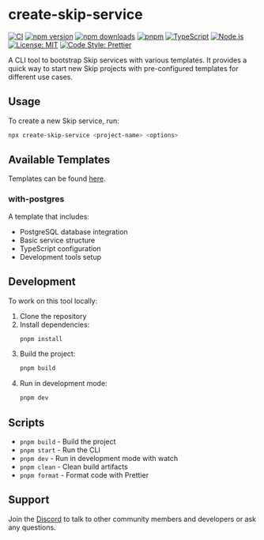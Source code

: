 # create-skip-service

[![CI](https://github.com/SkipLabs/create-skip-service/actions/workflows/ci.yml/badge.svg)](https://github.com/SkipLabs/create-skip-service/actions/workflows/ci.yml)
[![npm version](https://badge.fury.io/js/create-skip-service.svg)](https://badge.fury.io/js/create-skip-service)
[![npm downloads](https://img.shields.io/npm/dm/create-skip-service.svg)](https://www.npmjs.com/package/create-skip-service)
[![pnpm](https://img.shields.io/badge/maintained%20with-pnpm-cc00ff.svg)](https://pnpm.io/)
[![TypeScript](https://img.shields.io/badge/TypeScript-007ACC?logo=typescript&logoColor=white)](https://www.typescriptlang.org/)
[![Node.js](https://img.shields.io/badge/Node.js-18%2B-339933?logo=node.js&logoColor=white)](https://nodejs.org/)
[![License: MIT](https://img.shields.io/badge/License-MIT-yellow.svg)](https://opensource.org/licenses/MIT)
[![Code Style: Prettier](https://img.shields.io/badge/code_style-prettier-ff69b4.svg)](https://github.com/prettier/prettier)

A CLI tool to bootstrap Skip services with various templates. It provides a quick way to start new Skip projects with pre-configured templates for different use cases.

## Usage

To create a new Skip service, run:

```bash
npx create-skip-service <project-name> <options>
```

## Available Templates

Templates can be found [here](https://github.com/SkipLabs/create-skip-service/tree/main/templates).

### with-postgres

A template that includes:

- PostgreSQL database integration
- Basic service structure
- TypeScript configuration
- Development tools setup

## Development

To work on this tool locally:

1. Clone the repository
2. Install dependencies:
   ```bash
   pnpm install
   ```
3. Build the project:
   ```bash
   pnpm build
   ```
4. Run in development mode:
   ```bash
   pnpm dev
   ```

## Scripts

- `pnpm build` - Build the project
- `pnpm start` - Run the CLI
- `pnpm dev` - Run in development mode with watch
- `pnpm clean` - Clean build artifacts
- `pnpm format` - Format code with Prettier

## Support

Join the [Discord](https://discord.gg/ss4zxfgUBH) to talk to other community members and developers or ask any questions.
